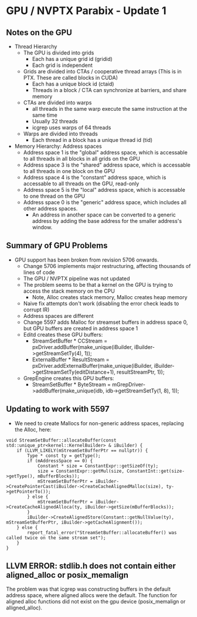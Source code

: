 # GPU / NVPTX Parabix - Update 1

## Notes on the GPU

* Thread Hierarchy
  * The GPU is divided into grids
    * Each has a unique grid id (gridid)
    * Each grid is independent
  * Grids are divided into CTAs / cooperative thread arrays (This is in PTX. These are called blocks in CUDA)
    * Each has a unique block id (ctaid)
    * Threads in a block / CTA can synchronize at barriers, and share memory
  * CTAs are divided into warps
    * all threads in the same warp execute the same instruction at the same time
    * Usually 32 threads
    * icgrep uses warps of 64 threads
  * Warps are divided into threads
    * Each thread in a block has a unique thread id (tid)
* Memory Hierarchy: Address spaces
  * Address space 1 is the "global" address space, which is accessable to all threads in all blocks in all grids on the GPU
  * Address space 3 is the "shared" address space, which is accessable to all threads in one block on the GPU
  * Address space 4 is the "constant" address space, which is accessable to all threads on the GPU, read-only
  * Address space 5 is the "local" address space, which is accessable to one thread on the GPU
  * Address space 0 is the "generic" address space, which includes all other address spaces.
    * An address in another space can be converted to a generic address by adding the base address for the smaller address's window.

## Summary of GPU Problems

* GPU support has been broken from revision 5706 onwards.
  * Change 5706 implements major restructuring, affecting thousands of lines of code
  * The GPU / NVPTX pipeline was not updated
  * The problem seems to be that a kernel on the GPU is trying to access the stack memory on the CPU
    * Note, Alloc creates stack memory, Malloc creates heap memory
  * Naive fix attempts don't work (disabling the error check leads to corrupt IR)
  * Address spaces are different
  * Change 5597 adds Malloc for streamset buffers in address space 0, but GPU buffers are created in address space 1
  * Editd creates these GPU buffers:
    * StreamSetBuffer * CCStream = pxDriver.addBuffer(make_unique<SourceBuffer>(iBuilder, iBuilder->getStreamSetTy(4), 1));
    * ExternalBuffer * ResultStream = pxDriver.addExternalBuffer(make_unique<ExternalBuffer>(iBuilder, iBuilder->getStreamSetTy(editDistance+1), resultStreamPtr, 1));
  * GrepEngine creates this GPU buffers:
    * StreamSetBuffer * ByteStream = mGrepDriver->addBuffer(make_unique<SourceBuffer>(idb, idb->getStreamSetTy(1, 8), 1));

## Updating to work with 5597

* We need to create Mallocs for non-generic address spaces, replacing the Alloc, here:
``` {c++}
void StreamSetBuffer::allocateBuffer(const std::unique_ptr<kernel::KernelBuilder> & iBuilder) {
    if (LLVM_LIKELY(mStreamSetBufferPtr == nullptr)) {
        Type * const ty = getType();
        if (mAddressSpace == 0) {
            Constant * size = ConstantExpr::getSizeOf(ty);
            size = ConstantExpr::getMul(size, ConstantInt::get(size->getType(), mBufferBlocks));
            mStreamSetBufferPtr = iBuilder->CreatePointerCast(iBuilder->CreateCacheAlignedMalloc(size), ty->getPointerTo());
        } else {
            mStreamSetBufferPtr = iBuilder->CreateCacheAlignedAlloca(ty, iBuilder->getSize(mBufferBlocks));
        }
        iBuilder->CreateAlignedStore(Constant::getNullValue(ty), mStreamSetBufferPtr, iBuilder->getCacheAlignment());
    } else {
        report_fatal_error("StreamSetBuffer::allocateBuffer() was called twice on the same stream set");
    }
}
```

## LLVM ERROR: stdlib.h does not contain either aligned_alloc or posix_memalign

The problem was that icgrep was constructing buffers in the default address space, where aligned allocs were the default. The function for aligned alloc functions did not exist on the gpu device (posix_memalign or alligned_alloc).



